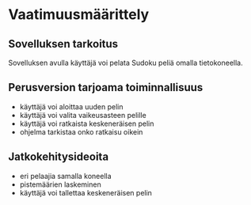 # Vaatimuusmäärittely

## Sovelluksen tarkoitus
Sovelluksen avulla käyttäjä voi pelata Sudoku peliä omalla tietokoneella.

## Perusversion tarjoama toiminnallisuus

- käyttäjä voi aloittaa uuden pelin
- käyttäjä voi valita vaikeusasteen pelille
- käyttäjä voi ratkaista keskeneräisen pelin
- ohjelma tarkistaa onko ratkaisu oikein

## Jatkokehitysideoita
- eri pelaajia samalla koneella
- pistemäärien laskeminen
- käyttäjä voi tallettaa keskeneräisen pelin

